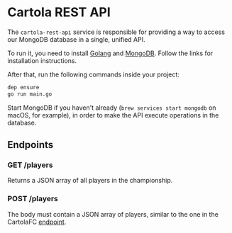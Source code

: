 # Cartola REST API

The `cartola-rest-api` service is responsible for providing a way to access our MongoDB database in a single, unified API.

To run it, you need to install [Golang](https://golang.org/doc/install) and [MongoDB](https://docs.mongodb.com/manual/installation/). Follow the links for installation instructions.

After that, run the following commands inside your project:

``` bash
dep ensure
go run main.go
```

Start MongoDB if you haven't already (`brew services start mongodb` on macOS, for example), in order to make the API execute operations in the database.

## Endpoints

### GET /players
Returns a JSON array of all players in the championship.
  
### POST /players
The body must contain a JSON array of players, similar to the one in the CartolaFC [endpoint](https://api.cartolafc.globo.com/atletas/mercado).